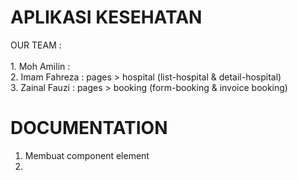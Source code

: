 # APLIKASI KESEHATAN 

OUR TEAM :
<br> <br>
    1. Moh Amilin       : <br>
    2. Imam Fahreza     : pages > hospital (list-hospital & detail-hospital) <br>
    3. Zainal Fauzi     : pages > booking (form-booking & invoice booking)


# DOCUMENTATION
1. Membuat component element
2. 